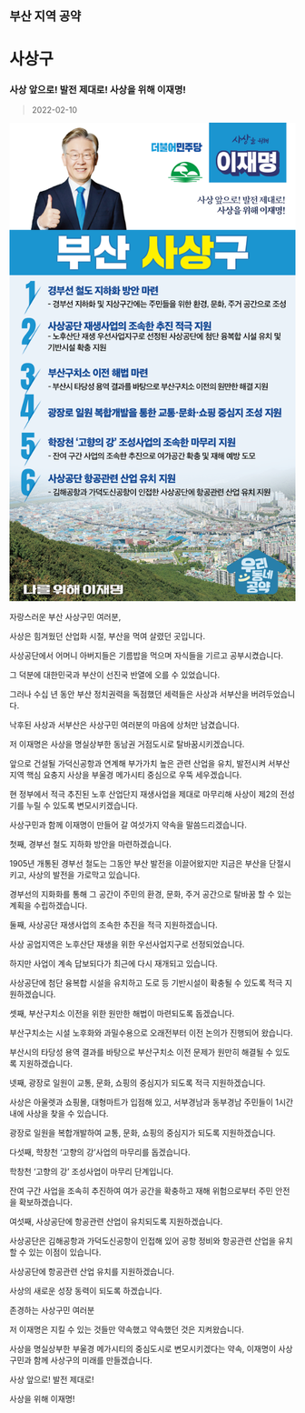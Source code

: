 ## 부산 지역 공약

# 사상구

### 사상 앞으로! 발전 제대로! 사상을 위해 이재명!
> 2022-02-10

![사상구 지역공약](./005_002_009.png)

자랑스러운 부산 사상구민 여러분,

사상은 힘겨웠던 산업화 시절, 부산을 먹여 살렸던 곳입니다. 

사상공단에서 어머니 아버지들은 기름밥을 먹으며 자식들을 기르고 공부시켰습니다. 

그 덕분에 대한민국과 부산이 선진국 반열에 오를 수 있었습니다.

 

그러나 수십 년 동안 부산 정치권력을 독점했던 세력들은 사상과 서부산을 버려두었습니다. 

낙후된 사상과 서부산은 사상구민 여러분의 마음에 상처만 남겼습니다.

 

저 이재명은 사상을 명실상부한 동남권 거점도시로 탈바꿈시키겠습니다.

앞으로 건설될 가덕신공항과 연계해 부가가치 높은 관련 산업을 유치, 발전시켜 서부산 지역 핵심 요충지 사상을 부울경 메가시티 중심으로 우뚝 세우겠습니다.

현 정부에서 적극 추진된 노후 산업단지 재생사업을 제대로 마무리해 사상이 제2의 전성기를 누릴 수 있도록 변모시키겠습니다.

 

사상구민과 함께 이재명이 만들어 갈 여섯가지 약속을 말씀드리겠습니다.

 

첫째, 경부선 철도 지하화 방안을 마련하겠습니다.  




1905년 개통된 경부선 철도는 그동안 부산 발전을 이끌어왔지만 지금은 부산을 단절시키고, 사상의 발전을 가로막고 있습니다.

경부선의 지화화를 통해 그 공간이 주민의 환경, 문화, 주거 공간으로 탈바꿈 할 수 있는 계획을 수립하겠습니다. 

 

둘째, 사상공단 재생사업의 조속한 추진을 적극 지원하겠습니다.




사상 공업지역은 노후산단 재생을 위한 우선사업지구로 선정되었습니다. 

하지만 사업이 계속 답보되다가 최근에 다시 재개되고 있습니다.  

사상공단에 첨단 융복합 시설을 유치하고 도로 등 기반시설이 확충될 수 있도록 적극 지원하겠습니다. 

 

셋째, 부산구치소 이전을 위한 원만한 해법이 마련되도록 돕겠습니다. 




부산구치소는 시설 노후화와 과밀수용으로 오래전부터 이전 논의가 진행되어 왔습니다. 

부산시의 타당성 용역 결과를 바탕으로 부산구치소 이전 문제가 원만히 해결될 수 있도록 지원하겠습니다.

 

넷째, 광장로 일원이 교통, 문화, 쇼핑의 중심지가 되도록 적극 지원하겠습니다.




사상은 아울렛과 쇼핑몰, 대형마트가 입점해 있고, 서부경남과 동부경남 주민들이 1시간 내에 사상을 찾을 수 있습니다.  

광장로 일원을 복합개발하여 교통, 문화, 쇼핑의 중심지가 되도록 지원하겠습니다.  

 

다섯째,  학창천 ‘고향의 강’사업의 마무리를 돕겠습니다.




학창천 ‘고향의 강’ 조성사업이 마무리 단계입니다. 

잔여 구간 사업을 조속히 추진하여 여가 공간을 확충하고 재해 위험으로부터 주민 안전을 확보하겠습니다.  

 

여섯째, 사상공단에 항공관련 산업이 유치되도록 지원하겠습니다. 




사상공단은 김해공항과 가덕도신공항이 인접해 있어 공항 정비와 항공관련 산업을 유치할 수 있는 이점이 있습니다. 

사상공단에 항공관련 산업 유치를 지원하겠습니다. 

사상의 새로운 성장 동력이 되도록 하겠습니다.

 

존경하는 사상구민 여러분




저 이재명은 지킬 수 있는 것들만 약속했고 약속했던 것은 지켜왔습니다.

사상을 명실상부한 부울경 메가시티의 중심도시로 변모시키겠다는 약속, 이재명이 사상구민과 함께 사상구의 미래를 만들겠습니다.

 

사상 앞으로! 발전 제대로!

사상을 위해 이재명!  

						
